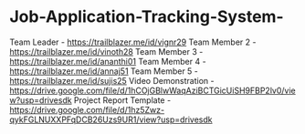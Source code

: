 # Job-Application-Tracking-System-
Team Leader - https://trailblazer.me/id/vignr29
Team Member 2 - https://trailblazer.me/id/vinoth28
Team Member 3 - https://trailblazer.me/id/ananthi01
Team Member 4 - https://trailblazer.me/id/annaj51
Team Member 5 - https://trailblazer.me/id/sujis25
Video Demonstration - https://drive.google.com/file/d/1hCOjGBlwWaqAziBCTGicUiSH9FBP2lv0/view?usp=drivesdk
Project Report Template -https://drive.google.com/file/d/1hz5Zwz-qykFGLNUXXPFqDCB26Uzs9UR1/view?usp=drivesdk 
